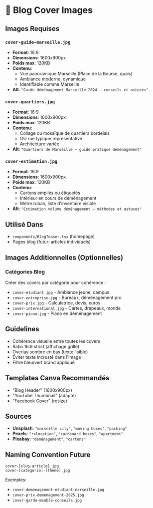 # 📝 Blog Cover Images

## Images Requises

### `cover-guide-marseille.jpg`
- **Format**: 16:9
- **Dimensions**: 1600x900px
- **Poids max**: 120KB
- **Contenu**: 
  - Vue panoramique Marseille (Place de la Bourse, quais)
  - Ambiance moderne, dynamique
  - Identifiable comme Marseille
- **Alt**: `"Guide déménagement Marseille 2024 — conseils et astuces"`

### `cover-quartiers.jpg`
- **Format**: 16:9
- **Dimensions**: 1600x900px
- **Poids max**: 120KB
- **Contenu**: 
  - Collage ou mosaïque de quartiers bordelais
  - OU rue typique représentative
  - Architecture variée
- **Alt**: `"Quartiers de Marseille — guide pratique déménagement"`

### `cover-estimation.jpg`
- **Format**: 16:9
- **Dimensions**: 1600x900px
- **Poids max**: 120KB
- **Contenu**: 
  - Cartons empilés ou étiquetés
  - Intérieur en cours de déménagement
  - Mètre ruban, liste d'inventaire visible
- **Alt**: `"Estimation volume déménagement — méthodes et astuces"`

## Utilisé Dans
- `components/BlogTeaser.tsx` (homepage)
- Pages blog (futur: articles individuels)

## Images Additionnelles (Optionnelles)

### Catégories Blog
Créer des covers par catégorie pour cohérence :
- `cover-etudiant.jpg` - Ambiance jeune, campus
- `cover-entreprise.jpg` - Bureaux, déménagement pro
- `cover-prix.jpg` - Calculatrice, devis, euros
- `cover-international.jpg` - Cartes, drapeaux, monde
- `cover-piano.jpg` - Piano en déménagement

## Guidelines
- Cohérence visuelle entre toutes les covers
- Ratio 16:9 strict (affichage grille)
- Overlay sombre en bas (texte lisible)
- Éviter texte incrusté dans l'image
- Filtre bleu/vert brand appliqué

## Templates Canva Recommandés
- "Blog Header" (1600x900px)
- "YouTube Thumbnail" (adapté)
- "Facebook Cover" (resize)

## Sources
- **Unsplash**: `"marseille city"`, `"moving boxes"`, `"packing"`
- **Pexels**: `"relocation"`, `"cardboard boxes"`, `"apartment"`
- **Pixabay**: `"déménagement"`, `"cartons"`

## Naming Convention Future
```
cover-[slug-article].jpg
cover-[categorie]-[theme].jpg
```

Exemples:
- `cover-demenagement-etudiant-marseille.jpg`
- `cover-prix-demenagement-2025.jpg`
- `cover-garde-meuble-conseils.jpg`

